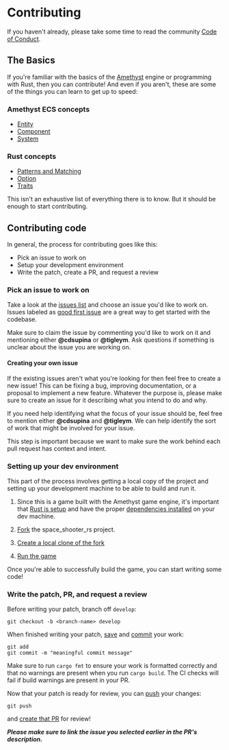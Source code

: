 # Contributing

If you haven't already, please take some time to read the community [Code of Conduct](CODE_OF_CONDUCT.md).

## The Basics

If you're familiar with the basics of the [Amethyst](https://amethyst.rs/) engine
or programming with Rust, then you can contribute! And even if you aren't, these
are some of the things you can learn to get up to speed:

### Amethyst ECS concepts

- [Entity](https://book.amethyst.rs/stable/concepts/entity_and_component.html)
- [Component](https://book.amethyst.rs/stable/concepts/entity_and_component.html)
- [System](https://book.amethyst.rs/stable/concepts/system.html)

### Rust concepts

- [Patterns and Matching](https://doc.rust-lang.org/book/ch18-00-patterns.html)
- [Option](https://doc.rust-lang.org/stable/rust-by-example/std/option.html)
- [Traits](https://doc.rust-lang.org/stable/rust-by-example/trait.html)

This isn't an exhaustive list of everything there is to know. But it should be
enough to start contributing.

## Contributing code

In general, the process for contributing goes like
this:

- Pick an issue to work on
- Setup your development environment
- Write the patch, create a PR, and request a review

### Pick an issue to work on

Take a look at the [issues list](https://github.com/amethyst/space_shooter_rs/issues)
and choose an issue you'd like to work on. Issues labeled as [good first issue](https://github.com/amethyst/space_shooter_rs/issues?q=is%3Aissue+label%3A%22good+first+issue%22+is%3Aopen)
are a great way to get started with the codebase.

Make sure to claim the issue by
commenting you'd like to work on it and mentioning either **@cdsupina** or
**@tigleym**. Ask questions if something is unclear about the issue you are
working on.

#### Creating your own issue

If the existing issues aren't what you're looking for then feel free to create
a new issue! This can be fixing a bug, improving documentation, or a
proposal to implement a new feature. Whatever the purpose is, please make sure
to create an issue for it describing what you intend to do and why.

If you need help identifying what the focus of your issue should be,
feel free to mention either **@cdsupina** and **@tigleym**. We can help identify
the sort of work that might be involved for your issue.

This step is important because we want to make sure the work behind each pull
request has context and intent.

### Setting up your dev environment

This part of the process involves getting a local copy of the project and setting
up your development machine to be able to build and run it.

1. Since this is a game built with the Amethyst game engine, it's important that
[Rust is setup](https://book.amethyst.rs/stable/getting-started.html) and have
the proper [dependencies installed](https://github.com/amethyst/amethyst/blob/master/README.md#dependencies)
 on your dev machine.

2. [Fork][fork-link] the space_shooter_rs project.

3. [Create a local clone of the fork](https://docs.github.com/en/github/getting-started-with-github/fork-a-repo#step-2-create-a-local-clone-of-your-fork)

4. [Run the game](https://github.com/amethyst/space_shooter_rs#to-run)

Once you're able to successfully build the game, you can start writing some code!

### Write the patch, PR, and request a review

Before writing your patch, branch off `develop`:

```none
git checkout -b <branch-name> develop
```

When finished writing your patch, [save][save-changes-link] and
[commit][git-commit-link] your work:

```none
git add
git commit -m "meaningful commit message"
```

Make sure to run `cargo fmt` to ensure your work is formatted correctly and that
no warnings are present when you run `cargo build`. The CI checks will fail if
build warnings are present in your PR.

Now that your patch is ready for review, you can [push][git-push-link] your changes:

```none
git push
```

 and [create that PR][create-pr-link] for review!

**_Please make sure to link the issue you selected earlier in the PR's description._**

[create-pr-link]: https://docs.github.com/en/desktop/contributing-and-collaborating-using-github-desktop/creating-an-issue-or-pull-request#creating-a-pull-request
[git-push-link]: https://www.atlassian.com/git/tutorials/syncing/git-push
[save-changes-link]: https://www.atlassian.com/git/tutorials/saving-changes
[git-commit-link]: https://www.atlassian.com/git/tutorials/saving-changes/git-commit
[fork-link]: https://docs.github.com/en/github/getting-started-with-github/fork-a-repo#fork-an-example-repository
